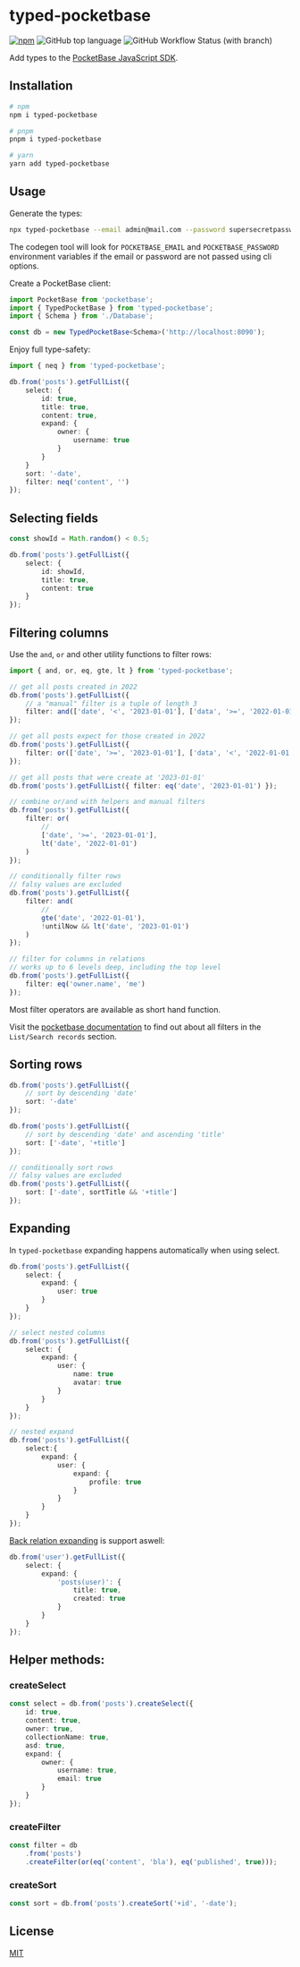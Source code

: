 # typed-pocketbase

[![npm](https://img.shields.io/npm/v/typed-pocketbase)](https://www.npmjs.com/package/typed-pocketbase)
![GitHub top language](https://img.shields.io/github/languages/top/david-plugge/typed-pocketbase)
![GitHub Workflow Status (with branch)](https://img.shields.io/github/actions/workflow/status/david-plugge/typed-pocketbase/main.yaml?branch=main)

Add types to the [PocketBase JavaScript SDK](https://github.com/pocketbase/js-sdk).

## Installation

```bash
# npm
npm i typed-pocketbase

# pnpm
pnpm i typed-pocketbase

# yarn
yarn add typed-pocketbase
```

## Usage

Generate the types:

```bash
npx typed-pocketbase --email admin@mail.com --password supersecretpassword -o Database.d.ts
```

The codegen tool will look for `POCKETBASE_EMAIL` and `POCKETBASE_PASSWORD` environment variables if the email or password are not passed using cli options.

Create a PocketBase client:

```ts
import PocketBase from 'pocketbase';
import { TypedPocketBase } from 'typed-pocketbase';
import { Schema } from './Database';

const db = new TypedPocketBase<Schema>('http://localhost:8090');
```

Enjoy full type-safety:

```ts
import { neq } from 'typed-pocketbase';

db.from('posts').getFullList({
	select: {
		id: true,
		title: true,
		content: true,
		expand: {
			owner: {
				username: true
			}
		}
	}
	sort: '-date',
	filter: neq('content', '')
});
```

## Selecting fields

```ts
const showId = Math.random() < 0.5;

db.from('posts').getFullList({
	select: {
		id: showId,
		title: true,
		content: true
	}
});
```

## Filtering columns

Use the `and`, `or` and other utility functions to filter rows:

```ts
import { and, or, eq, gte, lt } from 'typed-pocketbase';

// get all posts created in 2022
db.from('posts').getFullList({
	// a "manual" filter is a tuple of length 3
	filter: and(['date', '<', '2023-01-01'], ['data', '>=', '2022-01-01'])
});

// get all posts expect for those created in 2022
db.from('posts').getFullList({
	filter: or(['date', '>=', '2023-01-01'], ['data', '<', '2022-01-01'])
});

// get all posts that were create at '2023-01-01'
db.from('posts').getFullList({ filter: eq('date', '2023-01-01') });

// combine or/and with helpers and manual filters
db.from('posts').getFullList({
	filter: or(
		//
		['date', '>=', '2023-01-01'],
		lt('date', '2022-01-01')
	)
});

// conditionally filter rows
// falsy values are excluded
db.from('posts').getFullList({
	filter: and(
		//
		gte('date', '2022-01-01'),
		!untilNow && lt('date', '2023-01-01')
	)
});

// filter for columns in relations
// works up to 6 levels deep, including the top level
db.from('posts').getFullList({
	filter: eq('owner.name', 'me')
});
```

Most filter operators are available as short hand function.

Visit the [pocketbase documentation](https://pocketbase.io/docs/api-records/) to find out about all filters in the `List/Search records` section.

## Sorting rows

```ts
db.from('posts').getFullList({
	// sort by descending 'date'
	sort: '-date'
});

db.from('posts').getFullList({
	// sort by descending 'date' and ascending 'title'
	sort: ['-date', '+title']
});

// conditionally sort rows
// falsy values are excluded
db.from('posts').getFullList({
	sort: ['-date', sortTitle && '+title']
});
```

## Expanding

In `typed-pocketbase` expanding happens automatically when using select.

```ts
db.from('posts').getFullList({
	select: {
		expand: {
			user: true
		}
	}
});

// select nested columns
db.from('posts').getFullList({
	select: {
		expand: {
			user: {
				name: true
				avatar: true
			}
		}
	}
});

// nested expand
db.from('posts').getFullList({
	select:{
		expand: {
			user: {
				expand: {
					profile: true
				}
			}
		}
	}
});
```

[Back relation expanding](https://pocketbase.io/docs/working-with-relations/#back-relation-expand) is support aswell:

```ts
db.from('user').getFullList({
	select: {
		expand: {
			'posts(user)': {
				title: true,
				created: true
			}
		}
	}
});
```

## Helper methods:

### createSelect

```ts
const select = db.from('posts').createSelect({
	id: true,
	content: true,
	owner: true,
	collectionName: true,
	asd: true,
	expand: {
		owner: {
			username: true,
			email: true
		}
	}
});
```

### createFilter

```ts
const filter = db
	.from('posts')
	.createFilter(or(eq('content', 'bla'), eq('published', true)));
```

### createSort

```ts
const sort = db.from('posts').createSort('+id', '-date');
```

## License

[MIT](https://github.com/david-plugge/typed-pocketbase/blob/main/LICENSE)
